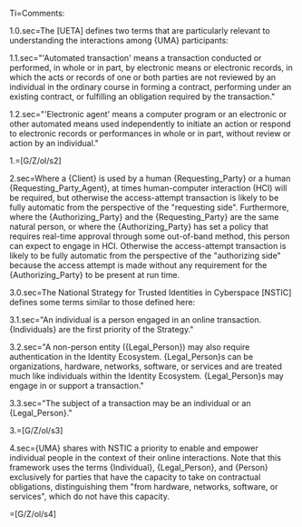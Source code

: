 Ti=Comments:

1.0.sec=The [UETA] defines two terms that are particularly relevant to understanding the interactions among {UMA} participants:

1.1.sec="'Automated transaction' means a transaction conducted or performed, in whole or in part, by electronic means or electronic records, in which the acts or records of one or both parties are not reviewed by an individual in the ordinary course in forming a contract, performing under an existing contract, or fulfilling an obligation required by the transaction."

1.2.sec="'Electronic agent' means a computer program or an electronic or other automated means used independently to initiate an action or respond to electronic records or performances in whole or in part, without review or action by an individual."

1.=[G/Z/ol/s2]

2.sec=Where a {Client} is used by a human {Requesting_Party} or a human {Requesting_Party_Agent}, at times human-computer interaction (HCI) will be required, but otherwise the access-attempt transaction is likely to be fully automatic from the perspective of the "requesting side". Furthermore, where the {Authorizing_Party} and the {Requesting_Party} are the same natural person, or where the {Authorizing_Party} has set a policy that requires real-time approval through some out-of-band method, this person can expect to engage in HCI. Otherwise the access-attempt transaction is likely to be fully automatic from the perspective of the "authorizing side" because the access attempt is made without any requirement for the {Authorizing_Party} to be present at run time.

3.0.sec=The National Strategy for Trusted Identities in Cyberspace [NSTIC] defines some terms similar to those defined here:

3.1.sec="An individual is a person engaged in an online transaction. {Individuals} are the first priority of the Strategy."

3.2.sec="A non-person entity ({Legal_Person}) may also require authentication in the Identity Ecosystem. {Legal_Person}s can be organizations, hardware, networks, software, or services and are treated much like individuals within the Identity Ecosystem. {Legal_Person}s may engage in or support a transaction."

3.3.sec="The subject of a transaction may be an individual or an {Legal_Person}."

3.=[G/Z/ol/s3]

4.sec={UMA} shares with NSTIC a priority to enable and empower individual people in the context of their online interactions. Note that this framework uses the terms {Individual}, {Legal_Person}, and {Person} exclusively for parties that have the capacity to take on contractual obligations, distinguishing them "from hardware, networks, software, or services", which do not have this capacity.

=[G/Z/ol/s4]
